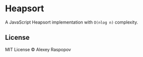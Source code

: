 # Heapsort

A JavaScript Heapsort implementation with `O(nlog n)` complexity.

## License

MIT License &copy; Alexey Raspopov